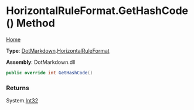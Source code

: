 # HorizontalRuleFormat\.GetHashCode\(\) Method

[Home](../../../README.md)

**Type**: [DotMarkdown](../../README.md)\.[HorizontalRuleFormat](../README.md)

**Assembly**: DotMarkdown\.dll

```csharp
public override int GetHashCode()
```

### Returns

System\.[Int32](https://docs.microsoft.com/en-us/dotnet/api/system.int32)

